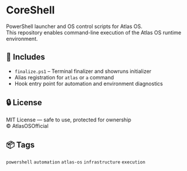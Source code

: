 # CoreShell

PowerShell launcher and OS control scripts for Atlas OS.  
This repository enables command-line execution of the Atlas OS runtime environment.

## 🚀 Includes
- `finalize.ps1` – Terminal finalizer and showruns initializer  
- Alias registration for `atlas` or `a` command  
- Hook entry point for automation and environment diagnostics

## 🔒 License
MIT License — safe to use, protected for ownership  
© AtlasOSOfficial

## 📦 Tags
`powershell` `automation` `atlas-os` `infrastructure` `execution`
